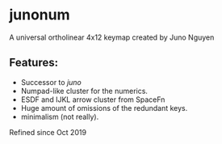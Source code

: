 # junonum
A universal ortholinear 4x12 keymap created by Juno Nguyen

## Features:
* Successor to *juno*
* Numpad-like cluster for the numerics.
* ESDF and IJKL arrow cluster from SpaceFn
* Huge amount of omissions of the redundant keys.
* minimalism (not really).

Refined since Oct 2019